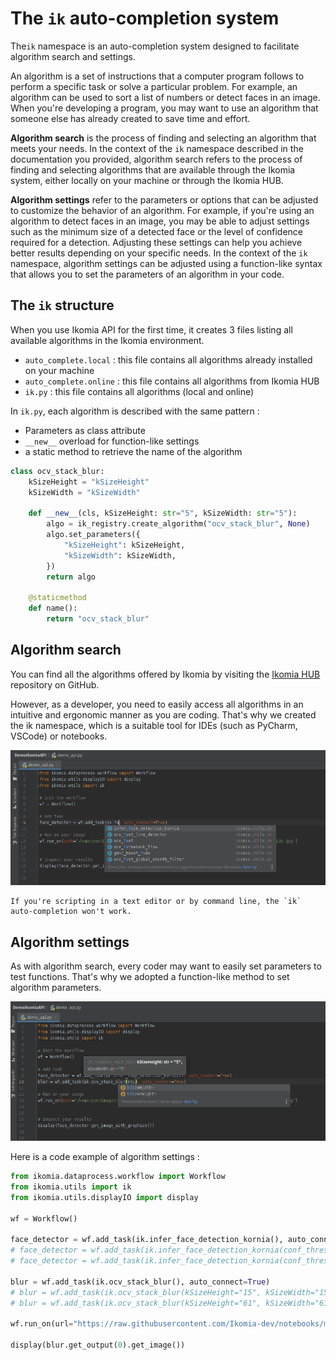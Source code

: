 # The `ik` auto-completion system

The`ik` namespace is an auto-completion system designed to facilitate algorithm search and settings.

An algorithm is a set of instructions that a computer program follows to perform a specific task or solve a particular problem. 
For example, an algorithm can be used to sort a list of numbers or detect faces in an image. When you're developing a program, you may want to use an algorithm that someone else has already created to save time and effort.

**Algorithm search** is the process of finding and selecting an algorithm that meets your needs. 
In the context of the `ik` namespace described in the documentation you provided, algorithm search refers to the process of finding and selecting algorithms that are available through the Ikomia system, either locally on your machine or through the Ikomia HUB.

**Algorithm settings** refer to the parameters or options that can be adjusted to customize the behavior of an algorithm. 
For example, if you're using an algorithm to detect faces in an image, you may be able to adjust settings such as the minimum size of a detected face or the level of confidence required for a detection. 
Adjusting these settings can help you achieve better results depending on your specific needs. 
In the context of the `ik` namespace, algorithm settings can be adjusted using a function-like syntax that allows you to set the parameters of an algorithm in your code.

## The `ik` structure

When you use Ikomia API for the first time, it creates 3 files listing all available algorithms in the Ikomia environment.

* `auto_complete.local` : this file contains all algorithms already installed on your machine
* `auto_complete.online` : this file contains all algorithms from Ikomia HUB
* `ik.py` : this file contains all algorithms (local and online)

In `ik.py`, each algorithm is described with the same pattern :
* Parameters as class attribute
* `__new__` overload for function-like settings
* a static method to retrieve the name of the algorithm

```python
class ocv_stack_blur:
    kSizeHeight = "kSizeHeight"
    kSizeWidth = "kSizeWidth"

    def __new__(cls, kSizeHeight: str="5", kSizeWidth: str="5"):
        algo = ik_registry.create_algorithm("ocv_stack_blur", None)
        algo.set_parameters({
            "kSizeHeight": kSizeHeight,
            "kSizeWidth": kSizeWidth,
        })
        return algo

    @staticmethod
    def name():
        return "ocv_stack_blur"
```

## Algorithm search

You can find all the algorithms offered by Ikomia by visiting the [Ikomia HUB](https://github.com/Ikomia-hub) repository on GitHub.

However, as a developer, you need to easily access all algorithms in an intuitive and ergonomic manner as you are coding. That's why we created the ik namespace, which is a suitable tool for IDEs (such as PyCharm, VSCode) or notebooks.

![](../_static/ik_algo_by_name.png)

```{warning}
If you're scripting in a text editor or by command line, the `ik` auto-completion won't work.
```

## Algorithm settings

As with algorithm search, every coder may want to easily set parameters to test functions. That's why we adopted a function-like method to set algorithm parameters.

![](../_static/ik_algo_parameters.png)

Here is a code example of algorithm settings :
```python
from ikomia.dataprocess.workflow import Workflow
from ikomia.utils import ik
from ikomia.utils.displayIO import display

wf = Workflow()

face_detector = wf.add_task(ik.infer_face_detection_kornia(), auto_connect=True)
# face_detector = wf.add_task(ik.infer_face_detection_kornia(conf_thres="0.2"), auto_connect=True)
# face_detector = wf.add_task(ik.infer_face_detection_kornia(conf_thres="0.9"), auto_connect=True)

blur = wf.add_task(ik.ocv_stack_blur(), auto_connect=True)
# blur = wf.add_task(ik.ocv_stack_blur(kSizeHeight="15", kSizeWidth="15"), auto_connect=True)
# blur = wf.add_task(ik.ocv_stack_blur(kSizeHeight="61", kSizeWidth="61"), auto_connect=True)

wf.run_on(url="https://raw.githubusercontent.com/Ikomia-dev/notebooks/main/examples/img/img_people.jpg")

display(blur.get_output(0).get_image())
```